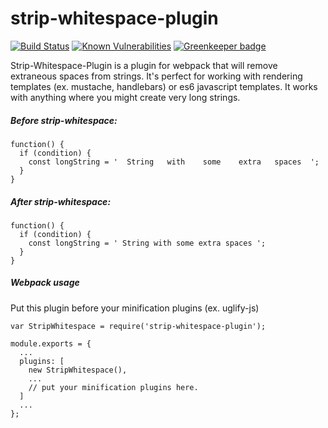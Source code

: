 # strip-whitespace-plugin

[![Build Status](https://travis-ci.org/markis/strip-whitespace-plugin.svg?branch=master)](https://travis-ci.org/markis/strip-whitespace-plugin) [![Known Vulnerabilities](https://snyk.io/test/github/markis/strip-whitespace-plugin/badge.svg)](https://snyk.io/test/github/markis/strip-whitespace-plugin) [![Greenkeeper badge](https://badges.greenkeeper.io/markis/strip-whitespace-plugin.svg)](https://greenkeeper.io/)

Strip-Whitespace-Plugin is a plugin for webpack that will remove extraneous spaces from strings. It's perfect for working with rendering templates (ex. mustache, handlebars) or es6 javascript templates. It works with anything where you might create very long strings.

##### Before strip-whitespace:
```
function() {
  if (condition) {
    const longString = '  String   with    some    extra   spaces  ';
  }
}
```

##### After strip-whitespace:
```
function() {
  if (condition) {
    const longString = ' String with some extra spaces ';
  }
}
```

##### Webpack usage

Put this plugin before your minification plugins (ex. uglify-js)

```
var StripWhitespace = require('strip-whitespace-plugin');

module.exports = {
  ...
  plugins: [
    new StripWhitespace(),
    ...
    // put your minification plugins here.
  ]
  ...
};

```
